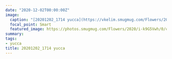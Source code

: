```yaml
---
date: "2020-12-02T00:00:00Z"
image:
  caption: "[20201202_1714 yucca](https://vkelim.smugmug.com/Flowers/2020/i-k9G5Vwh/A)"
  focal_point: Smart
  featured_image: https://photos.smugmug.com/Flowers/2020/i-k9G5Vwh/0/c9064680/4K/P1050371-4K.jpg
summary:
tags:
- yucca
title: 20201202_1714 yucca
---
```

